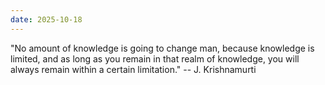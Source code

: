 ```yaml
---
date: 2025-10-18
---
```


"No amount of knowledge is going to change man, because knowledge is limited,
and as long as you remain in that realm of knowledge, you will always remain
within a certain limitation." -- J. Krishnamurti
